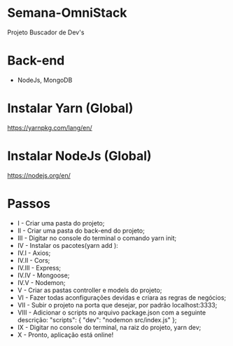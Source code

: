 # Semana-OmniStack

Projeto Buscador de Dev's

# Back-end
- NodeJs, MongoDB

# Instalar Yarn (Global)
https://yarnpkg.com/lang/en/
# Instalar NodeJs (Global)
https://nodejs.org/en/

# Passos
- I - Criar uma pasta do projeto;  
- II - Criar uma pasta do back-end do projeto;
- III - Digitar no console do terminal o comando yarn init;
- IV - Instalar os pacotes(yarn add <pacote>):
-  IV.I - Axios;
-  IV.II - Cors;
-  IV.III - Express;
-  IV.IV - Mongoose;
-  IV.V - Nodemon;
- V - Criar as pastas controller e models do projeto;
- VI - Fazer todas aconfigurações devidas e criara as regras de negócios;
- VII - Subir o projeto na porta que desejar, por padrão localhost:3333;
- VIII - Adicionar o scripts no arquivo package.json com a seguinte descrição: 
  "scripts": {
    "dev": "nodemon src/index.js"
   };
- IX - Digitar no console do terminal, na raiz do projeto, yarn dev;
- X - Pronto, aplicação está online!
